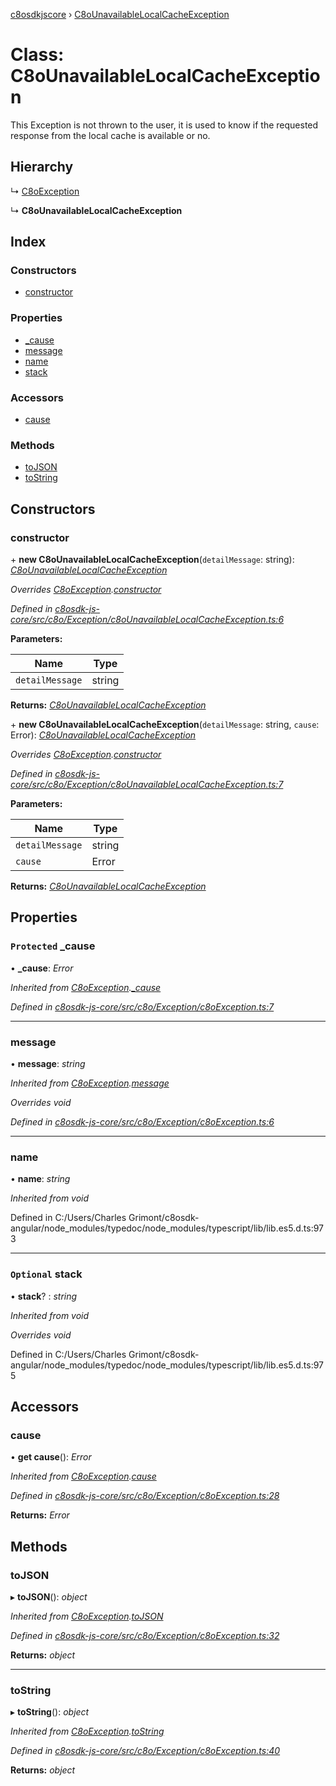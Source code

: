 [c8osdkjscore](../README.md) › [C8oUnavailableLocalCacheException](c8ounavailablelocalcacheexception.md)

# Class: C8oUnavailableLocalCacheException

This Exception is not thrown to the user, it is used to know if the requested response from the local cache is available or no.

## Hierarchy

  ↳ [C8oException](c8oexception.md)

  ↳ **C8oUnavailableLocalCacheException**

## Index

### Constructors

* [constructor](c8ounavailablelocalcacheexception.md#constructor)

### Properties

* [_cause](c8ounavailablelocalcacheexception.md#protected-_cause)
* [message](c8ounavailablelocalcacheexception.md#message)
* [name](c8ounavailablelocalcacheexception.md#name)
* [stack](c8ounavailablelocalcacheexception.md#optional-stack)

### Accessors

* [cause](c8ounavailablelocalcacheexception.md#cause)

### Methods

* [toJSON](c8ounavailablelocalcacheexception.md#tojson)
* [toString](c8ounavailablelocalcacheexception.md#tostring)

## Constructors

###  constructor

\+ **new C8oUnavailableLocalCacheException**(`detailMessage`: string): *[C8oUnavailableLocalCacheException](c8ounavailablelocalcacheexception.md)*

*Overrides [C8oException](c8oexception.md).[constructor](c8oexception.md#constructor)*

*Defined in [c8osdk-js-core/src/c8o/Exception/c8oUnavailableLocalCacheException.ts:6](https://github.com/convertigo/c8osdk-angular/blob/ce1ada0/src/c8o/Exception/c8oUnavailableLocalCacheException.ts#L6)*

**Parameters:**

Name | Type |
------ | ------ |
`detailMessage` | string |

**Returns:** *[C8oUnavailableLocalCacheException](c8ounavailablelocalcacheexception.md)*

\+ **new C8oUnavailableLocalCacheException**(`detailMessage`: string, `cause`: Error): *[C8oUnavailableLocalCacheException](c8ounavailablelocalcacheexception.md)*

*Overrides [C8oException](c8oexception.md).[constructor](c8oexception.md#constructor)*

*Defined in [c8osdk-js-core/src/c8o/Exception/c8oUnavailableLocalCacheException.ts:7](https://github.com/convertigo/c8osdk-angular/blob/ce1ada0/src/c8o/Exception/c8oUnavailableLocalCacheException.ts#L7)*

**Parameters:**

Name | Type |
------ | ------ |
`detailMessage` | string |
`cause` | Error |

**Returns:** *[C8oUnavailableLocalCacheException](c8ounavailablelocalcacheexception.md)*

## Properties

### `Protected` _cause

• **_cause**: *Error*

*Inherited from [C8oException](c8oexception.md).[_cause](c8oexception.md#protected-_cause)*

*Defined in [c8osdk-js-core/src/c8o/Exception/c8oException.ts:7](https://github.com/convertigo/c8osdk-angular/blob/ce1ada0/src/c8o/Exception/c8oException.ts#L7)*

___

###  message

• **message**: *string*

*Inherited from [C8oException](c8oexception.md).[message](c8oexception.md#message)*

*Overrides void*

*Defined in [c8osdk-js-core/src/c8o/Exception/c8oException.ts:6](https://github.com/convertigo/c8osdk-angular/blob/ce1ada0/src/c8o/Exception/c8oException.ts#L6)*

___

###  name

• **name**: *string*

*Inherited from void*

Defined in C:/Users/Charles Grimont/c8osdk-angular/node_modules/typedoc/node_modules/typescript/lib/lib.es5.d.ts:973

___

### `Optional` stack

• **stack**? : *string*

*Inherited from void*

*Overrides void*

Defined in C:/Users/Charles Grimont/c8osdk-angular/node_modules/typedoc/node_modules/typescript/lib/lib.es5.d.ts:975

## Accessors

###  cause

• **get cause**(): *Error*

*Inherited from [C8oException](c8oexception.md).[cause](c8oexception.md#cause)*

*Defined in [c8osdk-js-core/src/c8o/Exception/c8oException.ts:28](https://github.com/convertigo/c8osdk-angular/blob/ce1ada0/src/c8o/Exception/c8oException.ts#L28)*

**Returns:** *Error*

## Methods

###  toJSON

▸ **toJSON**(): *object*

*Inherited from [C8oException](c8oexception.md).[toJSON](c8oexception.md#tojson)*

*Defined in [c8osdk-js-core/src/c8o/Exception/c8oException.ts:32](https://github.com/convertigo/c8osdk-angular/blob/ce1ada0/src/c8o/Exception/c8oException.ts#L32)*

**Returns:** *object*

___

###  toString

▸ **toString**(): *object*

*Inherited from [C8oException](c8oexception.md).[toString](c8oexception.md#tostring)*

*Defined in [c8osdk-js-core/src/c8o/Exception/c8oException.ts:40](https://github.com/convertigo/c8osdk-angular/blob/ce1ada0/src/c8o/Exception/c8oException.ts#L40)*

**Returns:** *object*
